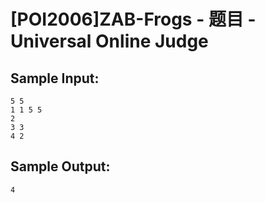 # [POI2006]ZAB-Frogs - 题目 - Universal Online Judge


## Sample Input: 
```
5 5
1 1 5 5
2
3 3
4 2

```

## Sample Output: 
```
4


```
